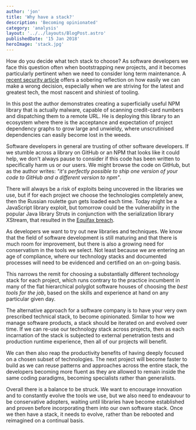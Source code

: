 ```yaml
---
author: 'jon'
title: 'Why have a stack?'
description: 'Becoming opinionated'
category: 'analysis'
layout: '../../layouts/BlogPost.astro'
publishedDate: '15 Jan 2018'
heroImage: 'stack.jpg'
---
```


How do you decide what tech stack to choose? As software developers we
face this question often when bootstrapping new projects, and it becomes
particularly pertinent when we need to consider long term maintenance. A
[recent security
article](https://hackernoon.com/im-harvesting-credit-card-numbers-and-passwords-from-your-site-here-s-how-9a8cb347c5b5)
offers a sobering reflection on how easily we can make a wrong decision,
especially when we are striving for the latest and greatest tech, the
most nascent and shiniest of tooling.

In this post the author demonstrates creating a superficially useful NPM
library that is actually malware, capable of scanning credit-card
numbers and dispatching them to a remote URL. He is deploying this
library to an ecosystem where there is the acceptance and expectation of
project dependency graphs to grow large and unwieldy, where
unscrutinised dependencies can easily become lost in the weeds.

Software developers in general are trusting of other software
developers. If we stumble across a library on GitHub or an NPM that
looks like it could help, we don't always pause to consider if this code
has been written to specifically harm us or our users. We might browse
the code on GitHub, but as the author writes: _\"it's perfectly possible
to ship one version of your code to GitHub and a different version to
npm\"_.

There will always be a risk of exploits being uncovered in the libraries
we use, but if for each project we choose the technologies completely
anew, then the Russian roulette gun gets loaded each time. Today might
be a JavaScript library exploit, but tomorrow could be the vulnerability
in the popular Java library Struts in conjunction with the serialization
library XStream, that resulted in the [Equifax
breach](https://cynation.com/the-equifax-data-breach/).

As developers we want to try out new libraries and techniques. We know
that the field of software development is still maturing and that there
is much room for improvement, but there is also a growing need for
conservatism in the tools we select. Not least because we are entering
an age of compliance, where our technology stacks and documented
processes will need to be evidenced and certified on an on-going basis.

This narrows the remit for choosing a substantially different technology
stack for each project, which runs contrary to the practice incumbent in
many of the flat hierarchical polyglot software houses of choosing the
_best tools for the job_, based on the skills and experience at hand on
any particular given day.

The alternative approach for a software company is to have your very own
prescribed technical stack, to become opinionated. Similar to how we
manage software products, a stack should be iterated on and evolved over
time. If we can re-use our technology stack across projects, then as
each incarnation of the stack is subjected to external penetration tests
and production runtime experience, then all of our projects will
benefit.

We can then also reap the productivity benefits of having deeply focused
on a chosen subset of technologies. The next project will become faster
to build as we can reuse patterns and approaches across the entire
stack, the developers becoming more fluent as they are allowed to remain
inside the same coding paradigms, becoming specialists rather than
generalists.

Overall there is a balance to be struck. We want to encourage innovation
and to constantly evolve the tools we use, but we also need to endeavour
to be conservative adopters, waiting until libraries have become
established and proven before incorporating them into our own software
stack. Once we then have a stack, it needs to evolve, rather than be
rebooted and reimagined on a continual basis.
